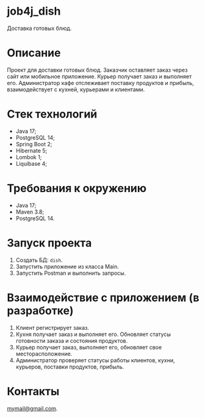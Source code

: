 # job4j_dish
Доставка готовых блюд.

# Описание
Проект для доставки готовых блюд. Заказчик оставляет заказ через сайт или мобильное приложение. Курьер получает заказ и 
выполняет его. Администратор кафе отслеживает поставку продуктов и прибыль, взаимодействует с кухней, курьерами и клиентами.

# Стек технологий
- Java 17;
- PostgreSQL 14;
- Spring Boot 2;
- Hibernate 5;
- Lombok 1;
- Liquibase 4;

# Требования к окружению
- Java 17;
- Maven 3.8;
- PostgreSQL 14.

# Запуск проекта
1. Создать БД: ```dish```.
2. Запустить приложение из класса Main.
3. Запустить Postman и выполнить запросы.

# Взаимодействие с приложением (в разработке)
1. Клиент регистрирует заказ.
2. Кухня получает заказ и выполняет его. Обновляет статусы готовности заказа и состояния продуктов.
3. Курьер получает заказ, выполняет его, обновляет свое месторасположение.
4. Администратор проверяет статусы работы клиентов, кухни, курьеров, поставки продуктов, прибыль.

# Контакты
mymail@gmail.com.